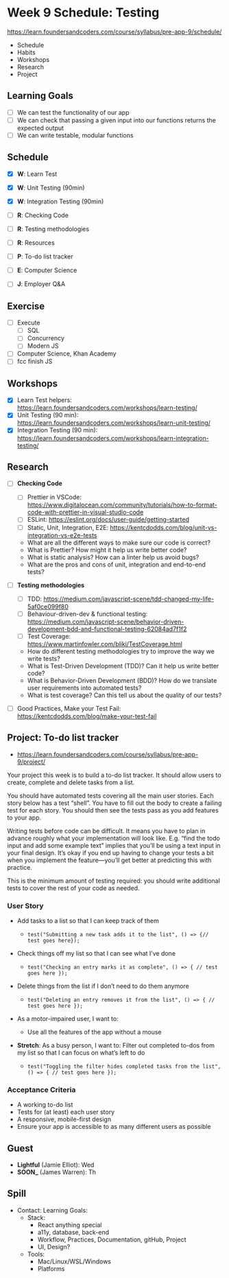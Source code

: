 # Week 9 Schedule: Testing

<https://learn.foundersandcoders.com/course/syllabus/pre-app-9/schedule/>

- Schedule
- Habits
- Workshops
- Research
- Project

## Learning Goals

- [ ] We can test the functionality of our app
- [ ] We can check that passing a given input into our functions returns the expected output
- [ ] We can write testable, modular functions

## Schedule

- [x] **W**: Learn Test
- [x] **W**: Unit Testing (90min)
- [x] **W**: Integration Testing (90min)

- [ ] **R**: Checking Code

- [ ] **R**: Testing methodologies
- [ ] **R**: Resources
- [ ] **P**: To-do list tracker
- [ ] **E**: Computer Science
- [ ] **J**: Employer Q&A

## Exercise

- [ ] Execute
  - [ ] SQL
  - [ ] Concurrency
  - [ ] Modern JS
- [ ] Computer Science, Khan Academy
- [ ] fcc finish JS

## Workshops

- [x] Learn Test helpers: <https://learn.foundersandcoders.com/workshops/learn-testing/>
- [x] Unit Testing (90 min): <https://learn.foundersandcoders.com/workshops/learn-unit-testing/>
- [x] Integration Testing (90 min): <https://learn.foundersandcoders.com/workshops/learn-integration-testing/>

## Research

- [ ] **Checking Code**

  - [ ] Prettier in VSCode: <https://www.digitalocean.com/community/tutorials/how-to-format-code-with-prettier-in-visual-studio-code>
  - [ ] ESLint: <https://eslint.org/docs/user-guide/getting-started>
  - [ ] Static, Unit, Integration, E2E: <https://kentcdodds.com/blog/unit-vs-integration-vs-e2e-tests>
  - What are all the different ways to make sure our code is correct?
  - What is Prettier? How might it help us write better code?
  - What is static analysis? How can a linter help us avoid bugs?
  - What are the pros and cons of unit, integration and end-to-end tests?

- [ ] **Testing methodologies**

  - [ ] TDD: <https://medium.com/javascript-scene/tdd-changed-my-life-5af0ce099f80>
  - [ ] Behaviour-driven-dev & functional testing: <https://medium.com/javascript-scene/behavior-driven-development-bdd-and-functional-testing-62084ad7f1f2>
  - [ ] Test Coverage: <https://www.martinfowler.com/bliki/TestCoverage.html>
  - How do different testing methodologies try to improve the way we write tests?
  - What is Test-Driven Development (TDD)? Can it help us write better code?
  - What is Behavior-Driven Development (BDD)? How do we translate user requirements into automated tests?
  - What is test coverage? Can this tell us about the quality of our tests?

- [ ] Good Practices, Make your Test Fail: <https://kentcdodds.com/blog/make-your-test-fail>

## Project: To-do list tracker

- <https://learn.foundersandcoders.com/course/syllabus/pre-app-9/project/>

Your project this week is to build a to-do list tracker. It should allow users to create, complete and delete tasks from a list.

You should have automated tests covering all the main user stories. Each story below has a test “shell”. You have to fill out the body to create a failing test for each story. You should then see the tests pass as you add features to your app.

Writing tests before code can be difficult. It means you have to plan in advance roughly what your implementation will look like. E.g. “find the todo input and add some example text” implies that you’ll be using a text input in your final design. It’s okay if you end up having to change your tests a bit when you implement the feature—you’ll get better at predicting this with practice.

This is the minimum amount of testing required: you should write additional tests to cover the rest of your code as needed.

### User Story

- Add tasks to a list so that I can keep track of them
  - `test("Submitting a new task adds it to the list", () => {// test goes here});`
- Check things off my list so that I can see what I’ve done
  - `test("Checking an entry marks it as complete", () => { // test goes here });`
- Delete things from the list if I don’t need to do them anymore

  - `test("Deleting an entry removes it from the list", () => { // test goes here });`

- As a motor-impaired user, I want to:

  - Use all the features of the app without a mouse

- **Stretch**: As a busy person, I want to: Filter out completed to-dos from my list so that I can focus on what’s left to do
  - `test("Toggling the filter hides completed tasks from the list", () => { // test goes here });`

### Acceptance Criteria

- A working to-do list
- Tests for (at least) each user story
- A responsive, mobile-first design
- Ensure your app is accessible to as many different users as possible

## Guest

- **Lightful** (Jamie Elliot): Wed
- **SOON\_** (James Warren): Th

## Spill

- Contact: Learning Goals:
  - Stack:
    - React anything special
    - a11y, database, back-end
    - Workflow, Practices, Documentation, gitHub, Project
    - UI, Design?
  - Tools:
    - Mac/Linux/WSL/Windows
    - Platforms
